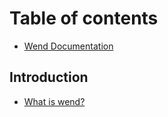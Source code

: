 # Table of contents

* [Wend Documentation](./)

## Introduction

* [What is wend?](introduction/what-is-wend.md)

